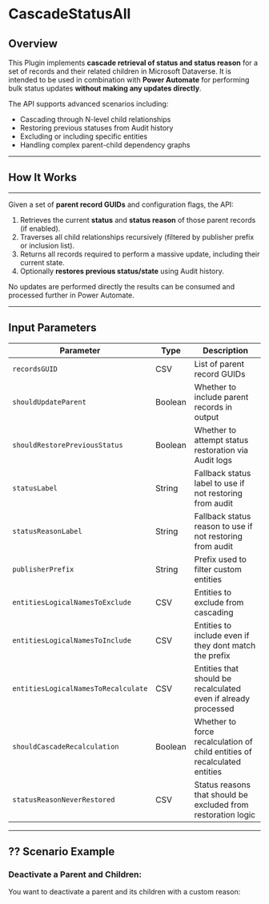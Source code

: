 # CascadeStatusAll

## Overview

This Plugin implements **cascade retrieval of status and status reason** for a set of records and their related children in Microsoft Dataverse.
It is intended to be used in combination with **Power Automate** for performing bulk status updates **without making any updates directly**.

The API supports advanced scenarios including:
- Cascading through N-level child relationships
- Restoring previous statuses from Audit history
- Excluding or including specific entities
- Handling complex parent-child dependency graphs

---

## How It Works
---

Given a set of **parent record GUIDs** and configuration flags, the API:
1. Retrieves the current **status** and **status reason** of those parent records (if enabled).
2. Traverses all child relationships recursively (filtered by publisher prefix or inclusion list).
3. Returns all records required to perform a massive update, including their current state.
4. Optionally **restores previous status/state** using Audit history.

No updates are performed directly the results can be consumed and processed further in Power Automate.

---

## Input Parameters

| Parameter                          | Type    | Description |
|------------------------------------|---------|-------------|
| `recordsGUID`                      | CSV     | List of parent record GUIDs |
| `shouldUpdateParent`              | Boolean | Whether to include parent records in output |
| `shouldRestorePreviousStatus`     | Boolean | Whether to attempt status restoration via Audit logs |
| `statusLabel`                     | String  | Fallback status label to use if not restoring from audit |
| `statusReasonLabel`               | String  | Fallback status reason to use if not restoring from audit |
| `publisherPrefix`                 | String  | Prefix used to filter custom entities |
| `entitiesLogicalNamesToExclude`   | CSV     | Entities to exclude from cascading |
| `entitiesLogicalNamesToInclude`   | CSV     | Entities to include even if they dont match the prefix |
| `entitiesLogicalNamesToRecalculate` | CSV   | Entities that should be recalculated even if already processed |
| `shouldCascadeRecalculation`      | Boolean | Whether to force recalculation of child entities of recalculated entities |
| `statusReasonNeverRestored`       | CSV     | Status reasons that should be excluded from restoration logic |

---

## ?? Scenario Example

### Deactivate a Parent and Children:
You want to deactivate a parent and its children with a custom reason: